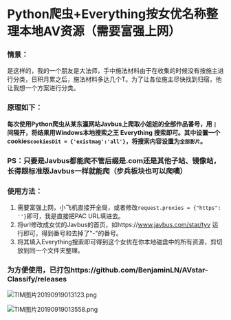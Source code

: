 # Python爬虫+Everything按女优名称整理本地AV资源（需要富强上网）

### 情景：
是这样的，我的一个朋友是大法师，手中施法材料由于在收集的时候没有按施主进行分类，日积月累之后，施法材料多达几个T。为了让各位施主尽快找到归宿，他让我想一个方案进行分类。

### 原理如下：
**每次使用Python爬虫从某东瀛网站Javbus上爬取小姐姐的全部作品番号，用 `| `间隔开，将结果用Windows本地搜索之王 Everything 搜索即可。其中设置一个cookies`cookiesDit = {'existmag':'all'}`，将搜索内容设置为`全部影片`。**

### PS：只要是Javbus都能爬不管后缀是.com还是其他子站、镜像站，长得跟标准版Javbus一样就能爬（步兵板块也可以爬噢）

### 使用方法：
1. 需要富强上网，小飞机直接开全局，或者修改`request.proxies = {"https": ''}`即可，我是直接把PAC URL填进去。
2. 将url修改成女优的Javbus的首页，如https://www.javbus.com/star/tyv 运行即可，得到番号和去掉了"-"的番号。
3. 将其填入Everything搜索即可得到这个女优在你本地磁盘中的所有资源，剪切放到同一个文件夹整理。

### 为方便使用，已打包https://github.com/BenjaminLN/AVstar-Classify/releases

![TIM图片20190919013123.png](https://i.loli.net/2019/09/19/ZjikYPrtNv64Ahd.png)

![TIM图片20190919013558.png](https://i.loli.net/2019/09/19/KwkxgM5413iyGcI.png)
